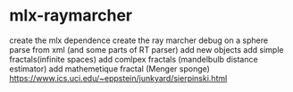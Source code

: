# mlx-raymarcher
create the mlx dependence
create the ray marcher
debug on a sphere
parse from xml (and some parts of RT parser)
add new objects
add simple fractals(infinite spaces)
add comlpex fractals (mandelbulb distance estimator)
add mathemetique fractal (Menger sponge)
https://www.ics.uci.edu/~eppstein/junkyard/sierpinski.html
